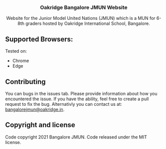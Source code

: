 <p align="center">

  <h3 align="center">Oakridge Bangalore JMUN Website</h3>

  <p align="center">
    Website for the Junior Model United Nations (JMUN) which is a MUN for 6-8th graders hosted by Oakridge International School, Bangalore.
  </p>
</p>

## Supported Browsers:
Tested on:

- Chrome
- Edge

## Contributing
You can bugs in the issues tab. Please provide information about how you encountered the issue. If you have the ability, feel free to create a pull request to fix the bug. Alternativly you can contact us at: <a href="mailto:bangalorejmun@oakridge.in" target="_blank">bangalorejmun@oakridge.in</a>. 

## Copyright and license
Code copyright 2021 Bangalore JMUN. Code released under the MIT license.
